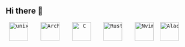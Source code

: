 ## Hi there :wave:

<pre align="center">
<img alt="unixporn" src="https://pbs.twimg.com/profile_images/1231533393038454784/UpAi4Y5__400x400.jpg" width="50" />    <img alt="Arch" src="https://img.icons8.com/?size=100&id=7seppVX8x2nf&format=png&color=000000" height="50" />    <img alt="C" src="https://upload.wikimedia.org/wikipedia/commons/1/19/C_Logo.png" height="50" />    <img alt="Rust" src="https://img.icons8.com/?size=100&id=U41Than0pWOW&format=png&color=FF4D00" height="50" />    <img alt="Nvim" src="https://cdn.discordapp.com/attachments/1365370295635935274/1365381467189940225/HzZM5pYi5TpuAAAAAElFTkSuQmCC.png?ex=680d1a15&is=680bc895&hm=f8480624e646bc9bfb616bcfed95ccd536202aec4c092febfb2554599aeb778b&" height="50" />  <img alt="Alacritty" src="https://media.discordapp.net/attachments/1365370295635935274/1365382552545919106/h9RCAAAQgAAEIQAACBQn8fznYUwuUFxNuAAAAAElFTkSuQmCC.png?ex=680d1b18&is=680bc998&hm=762a4ca666838ba43b6c888a4e5f2a1aca5d79d15c42e03e8054de4334b2dd4b&=&format=webp&quality=lossless" height="50" />    
</pre>

